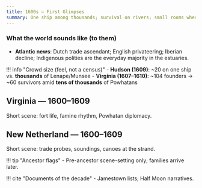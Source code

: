 ```yaml
---
title: 1600s — First Glimpses
summary: One ship among thousands; survival on rivers; small rooms where oaths and prices change lives.
---
```


### What the world sounds like (to them)
- **Atlantic news**: Dutch trade ascendant; English privateering; Iberian decline; Indigenous polities are the everyday majority in the estuaries.

!!! info "Crowd size (feel, not a census)"
    - **Hudson (1609)**: ~20 on one ship vs. **thousands** of Lenape/Munsee
    - **Virginia (1607–1610)**: ~104 founders → ~60 survivors amid **tens of thousands** of Powhatans

## Virginia — 1600–1609
Short scene: fort life, famine rhythm, Powhatan diplomacy.

## New Netherland — 1600–1609
Short scene: trade probes, soundings, canoes at the strand.

!!! tip "Ancestor flags"
    - Pre-ancestor scene-setting only; families arrive later.

!!! cite "Documents of the decade"
    - Jamestown lists; Half Moon narratives.
